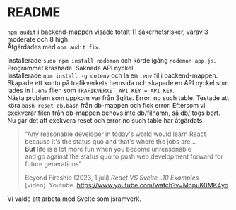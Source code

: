 README
============================
`npm audit` i backend-mappen visade totalt 11 säkerhetsrisker, varav 3 moderate och 8 high.  
Åtgärdades med `npm audit fix`.  
  
Installerade `sudo npm install nodemon` och körde igång `nodemon app.js`.  
Programmet krashade. Saknade API nyckel.  
Installerade `npm install -g dotenv` och la en `.env` fil i backend-mappen.  
Skapade ett konto på trafikverkets hemsida och skapade en API nyckel som lades in i `.env` filen som `TRAFIKVERKET_API_KEY = API_KEY`.  
Nästa problem som uppkom var från Sqlite. Error: no such table. Testade att köra `bash reset_db.bash` från db-mappen och fick error. Eftersom vi exekverar filen från db-mappen behövs inte db/filnamn, så db/ togs bort.  
Nu går det att exekvera reset och error no such table har åtgärdats.  
  
>"Any reasonable developer in today's world would learn React  
>because it's the status quo and that's where the jobs are...  
>**But** life is a lot more fun when you become unreasonable  
>and go against the status quo to push web development forward for future generations"  
>
>Beyond Fireship (2023, 1 juli) *React VS Svelte...10 Examples*  
>[video]. Youtube. https://www.youtube.com/watch?v=MnpuK0MK4yo
  
Vi valde att arbeta med Svelte som jsramverk.
